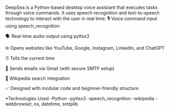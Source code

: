 DeepSea is a Python-based desktop voice assistant that executes tasks through voice commands. It uses speech recognition and text-to-speech technology to interact with the user in real time.
🎙️ Voice command input using speech_recognition

🗣️ Real-time audio output using pyttsx3

🌐 Opens websites like YouTube, Google, Instagram, LinkedIn, and ChatGPT

⏰ Tells the current time

📧 Sends emails via Gmail (with secure SMTP setup)

📄 Wikipedia search integration

✅ Designed with modular code and beginner-friendly structure

 *Technologies Used
-Python
-pyttsx3
-speech_recognition
-wikipedia
-webbrowser, os, datetime, smtplib

